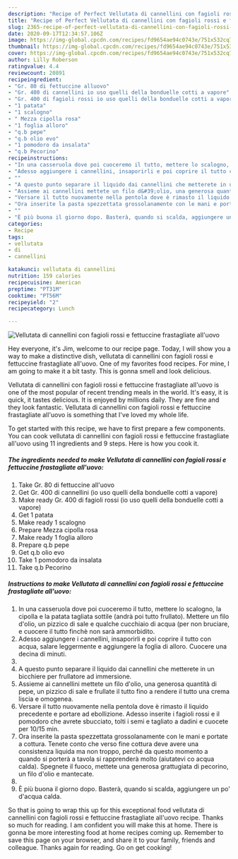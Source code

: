```yaml
---
description: "Recipe of Perfect Vellutata di cannellini con fagioli rossi e fettuccine frastagliate all&amp;#39;uovo"
title: "Recipe of Perfect Vellutata di cannellini con fagioli rossi e fettuccine frastagliate all&amp;#39;uovo"
slug: 2365-recipe-of-perfect-vellutata-di-cannellini-con-fagioli-rossi-e-fettuccine-frastagliate-all-and-39-uovo
date: 2020-09-17T12:34:57.106Z
image: https://img-global.cpcdn.com/recipes/fd9654ae94c0743e/751x532cq70/vellutata-di-cannellini-con-fagioli-rossi-e-fettuccine-frastagliate-alluovo-recipe-main-photo.jpg
thumbnail: https://img-global.cpcdn.com/recipes/fd9654ae94c0743e/751x532cq70/vellutata-di-cannellini-con-fagioli-rossi-e-fettuccine-frastagliate-alluovo-recipe-main-photo.jpg
cover: https://img-global.cpcdn.com/recipes/fd9654ae94c0743e/751x532cq70/vellutata-di-cannellini-con-fagioli-rossi-e-fettuccine-frastagliate-alluovo-recipe-main-photo.jpg
author: Lilly Roberson
ratingvalue: 4.4
reviewcount: 20891
recipeingredient:
- "Gr. 80 di fettuccine alluovo"
- "Gr. 400 di cannellini io uso quelli della bonduelle cotti a vapore"
- "Gr. 400 di fagioli rossi io uso quelli della bonduelle cotti a vapore"
- "1 patata"
- "1 scalogno"
- " Mezza cipolla rosa"
- "1 foglia alloro"
- "q.b pepe"
- "q.b olio evo"
- "1 pomodoro da insalata"
- "q.b Pecorino"
recipeinstructions:
- "In una casseruola dove poi cuoceremo il tutto, mettere lo scalogno, la cipolla e la patata tagliata sottile (andrà poi tutto frullato). Mettere un filo d&#39;olio, un pizzico di sale e qualche cucchiaio di acqua (per non bruciare, e cuocere il tutto finchè non sarà ammorbidito."
- "Adesso aggiungere i cannellini, insaporirli e poi coprire il tutto con acqua, salare leggermente e aggiungere la foglia di alloro. Cuocere una decina di minuti."
- ""
- "A questo punto separare il liquido dai cannellini che metterete in un bicchiere per frullatore ad immersione."
- "Assieme ai cannellini mettete un filo d&#39;olio, una generosa quantità di pepe, un pizzico di sale e frullate il tutto fino a rendere il tutto una crema liscia e omogenea."
- "Versare il tutto nuovamente nella pentola dove è rimasto il liquido precedente e portare ad ebollizione. Adesso inserite i fagioli rossi e il pomodoro che avrete sbucciato, tolti i semi e tagliato a dadini e cuocete per 10/15 min."
- "Ora inserite la pasta spezzettata grossolanamente con le mani e portate a cottura. Tenete conto che verso fine cottura deve avere una consistenza liquida ma non troppo, perché da questo momento a quando si porterà a tavola si rapprenderà molto (aiutatevi co acqua calda). Spegnete il fuoco, mettete una generosa grattugiata di pecorino, un filo d&#39;olio e mantecate."
- ""
- "È più buona il giorno dopo. Basterà, quando si scalda, aggiungere un po&#39; d&#39;acqua calda."
categories:
- Recipe
tags:
- vellutata
- di
- cannellini

katakunci: vellutata di cannellini 
nutrition: 159 calories
recipecuisine: American
preptime: "PT31M"
cooktime: "PT56M"
recipeyield: "2"
recipecategory: Lunch

---
```



![Vellutata di cannellini con fagioli rossi e fettuccine frastagliate all&#39;uovo](https://img-global.cpcdn.com/recipes/fd9654ae94c0743e/751x532cq70/vellutata-di-cannellini-con-fagioli-rossi-e-fettuccine-frastagliate-alluovo-recipe-main-photo.jpg)

Hey everyone, it's Jim, welcome to our recipe page. Today, I will show you a way to make a distinctive dish, vellutata di cannellini con fagioli rossi e fettuccine frastagliate all&#39;uovo. One of my favorites food recipes. For mine, I am going to make it a bit tasty. This is gonna smell and look delicious.

Vellutata di cannellini con fagioli rossi e fettuccine frastagliate all&#39;uovo is one of the most popular of recent trending meals in the world. It's easy, it is quick, it tastes delicious. It is enjoyed by millions daily. They are fine and they look fantastic. Vellutata di cannellini con fagioli rossi e fettuccine frastagliate all&#39;uovo is something that I've loved my whole life.




To get started with this recipe, we have to first prepare a few components. You can cook vellutata di cannellini con fagioli rossi e fettuccine frastagliate all&#39;uovo using 11 ingredients and 9 steps. Here is how you cook it.

<!--inarticleads1-->

##### The ingredients needed to make Vellutata di cannellini con fagioli rossi e fettuccine frastagliate all&#39;uovo:

1. Take Gr. 80 di fettuccine all&#39;uovo
1. Get Gr. 400 di cannellini (io uso quelli della bonduelle cotti a vapore)
1. Make ready Gr. 400 di fagioli rossi (io uso quelli della bonduelle cotti a vapore)
1. Get 1 patata
1. Make ready 1 scalogno
1. Prepare  Mezza cipolla rosa
1. Make ready 1 foglia alloro
1. Prepare q.b pepe
1. Get q.b olio evo
1. Take 1 pomodoro da insalata
1. Take q.b Pecorino




<!--inarticleads2-->

##### Instructions to make Vellutata di cannellini con fagioli rossi e fettuccine frastagliate all&#39;uovo:

1. In una casseruola dove poi cuoceremo il tutto, mettere lo scalogno, la cipolla e la patata tagliata sottile (andrà poi tutto frullato). Mettere un filo d&#39;olio, un pizzico di sale e qualche cucchiaio di acqua (per non bruciare, e cuocere il tutto finchè non sarà ammorbidito.
1. Adesso aggiungere i cannellini, insaporirli e poi coprire il tutto con acqua, salare leggermente e aggiungere la foglia di alloro. Cuocere una decina di minuti.
1. 
1. A questo punto separare il liquido dai cannellini che metterete in un bicchiere per frullatore ad immersione.
1. Assieme ai cannellini mettete un filo d&#39;olio, una generosa quantità di pepe, un pizzico di sale e frullate il tutto fino a rendere il tutto una crema liscia e omogenea.
1. Versare il tutto nuovamente nella pentola dove è rimasto il liquido precedente e portare ad ebollizione. Adesso inserite i fagioli rossi e il pomodoro che avrete sbucciato, tolti i semi e tagliato a dadini e cuocete per 10/15 min.
1. Ora inserite la pasta spezzettata grossolanamente con le mani e portate a cottura. Tenete conto che verso fine cottura deve avere una consistenza liquida ma non troppo, perché da questo momento a quando si porterà a tavola si rapprenderà molto (aiutatevi co acqua calda). Spegnete il fuoco, mettete una generosa grattugiata di pecorino, un filo d&#39;olio e mantecate.
1. 
1. È più buona il giorno dopo. Basterà, quando si scalda, aggiungere un po&#39; d&#39;acqua calda.




So that is going to wrap this up for this exceptional food vellutata di cannellini con fagioli rossi e fettuccine frastagliate all&#39;uovo recipe. Thanks so much for reading. I am confident you will make this at home. There is gonna be more interesting food at home recipes coming up. Remember to save this page on your browser, and share it to your family, friends and colleague. Thanks again for reading. Go on get cooking!
